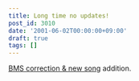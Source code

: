 ```yaml
---
title: Long time no updates!
post_id: 3010
date: '2001-06-02T00:00:00+09:00'
draft: true
tags: []
---
```


[BMS correction & new song](https://danmaq.com/tag/bms) addition.
